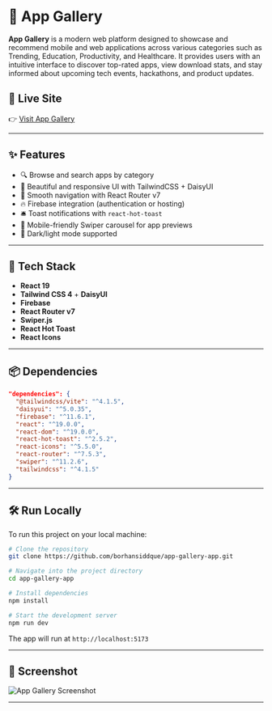 # 📱 App Gallery

**App Gallery** is a modern web platform designed to showcase and recommend mobile and web applications across various categories such as Trending, Education, Productivity, and Healthcare. It provides users with an intuitive interface to discover top-rated apps, view download stats, and stay informed about upcoming tech events, hackathons, and product updates.

## 🚀 Live Site

👉 [Visit App Gallery](https://app-gallery-f7b8e.web.app/)

---

## ✨ Features

- 🔍 Browse and search apps by category
- 🎨 Beautiful and responsive UI with TailwindCSS + DaisyUI
- 🔄 Smooth navigation with React Router v7
- 🔥 Firebase integration (authentication or hosting)
- 🛎️ Toast notifications with `react-hot-toast`
- 📱 Mobile-friendly Swiper carousel for app previews
- 🌙 Dark/light mode supported

---

## 🧰 Tech Stack

- **React 19**
- **Tailwind CSS 4** + **DaisyUI**
- **Firebase**
- **React Router v7**
- **Swiper.js**
- **React Hot Toast**
- **React Icons**

---

## 📦 Dependencies

```json
"dependencies": {
  "@tailwindcss/vite": "^4.1.5",
  "daisyui": "^5.0.35",
  "firebase": "^11.6.1",
  "react": "^19.0.0",
  "react-dom": "^19.0.0",
  "react-hot-toast": "^2.5.2",
  "react-icons": "^5.5.0",
  "react-router": "^7.5.3",
  "swiper": "^11.2.6",
  "tailwindcss": "^4.1.5"
}
```

---

## 🛠️ Run Locally

To run this project on your local machine:

```bash
# Clone the repository
git clone https://github.com/borhansiddque/app-gallery-app.git

# Navigate into the project directory
cd app-gallery-app

# Install dependencies
npm install

# Start the development server
npm run dev
```

The app will run at `http://localhost:5173`

---

## 📸 Screenshot

![App Gallery Screenshot](https://i.ibb.co/ycZPrmVg/app-gallery.png)

---
